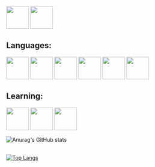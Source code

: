 <div style="display: inline-block;">
<a href="https://www.linkedin.com/in/clararicioni"><img src="https://cdn.jsdelivr.net/gh/devicons/devicon@latest/icons/linkedin/linkedin-original.svg" width="60" height="60" style="max-width:100%;"/></a>
<a href="https://judge.beecrowd.com/pt/profile/876323"><img src="https://user-images.githubusercontent.com/100028251/235229639-d1cbebc4-091d-4751-a573-3dc6855c9566.png" width="60" height="60" style="max-width:100%;"/></a>
</div>
<br>
          

## Languages:
<div style="display: inline-block;">
  <img src="https://cdn.jsdelivr.net/gh/devicons/devicon/icons/mysql/mysql-original-wordmark.svg" width="60" height="60" style="max-width:100%;"/>
  <img src="https://cdn.jsdelivr.net/gh/devicons/devicon/icons/html5/html5-plain-wordmark.svg" width="60" height="60" style="max-width:100%;"/>
  <img src="https://cdn.jsdelivr.net/gh/devicons/devicon/icons/css3/css3-plain-wordmark.svg" width="60" height="60" style="max-width:100%;"/>
  <img src="https://cdn.jsdelivr.net/gh/devicons/devicon/icons/php/php-original.svg" width="60" height="60" style="max-width:100%;"/>
  <img src= "https://cdn-icons-png.flaticon.com/128/226/226777.png" width="60" height="60" style="max-width:100%;"/>
  <img src="https://cdn.jsdelivr.net/gh/devicons/devicon/icons/javascript/javascript-original.svg" width="60" height="60" style="max-width:100%;"/>
</div>

<br>

## Learning:
<div style="display: inline-block;">
  <img src="https://cdn.jsdelivr.net/gh/devicons/devicon/icons/c/c-original.svg" width="60" height="60" style="max-width:100%;" />
  <img src="https://cdn.jsdelivr.net/gh/devicons/devicon@latest/icons/csharp/csharp-original.svg" width="60" height="60" style="max-width:100%;"/>
  <img src="https://cdn.jsdelivr.net/gh/devicons/devicon@latest/icons/typescript/typescript-original.svg" width="60" height="60" style="max-width:100%;"/>
</div>

<br>

![Anurag's GitHub stats](https://github-readme-stats.vercel.app/api?username=clararicioni&show_icons=true&theme=dark)<br><br>

[![Top Langs](https://github-readme-stats.vercel.app/api/top-langs/?username=clararicioni&layout=donut&theme=dark)](https://github.com/clararicioni/github-readme-stats)<br><br>

